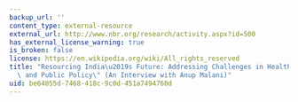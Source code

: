 ```yaml
---
backup_url: ''
content_type: external-resource
external_url: http://www.nbr.org/research/activity.aspx?id=500
has_external_license_warning: true
is_broken: false
license: https://en.wikipedia.org/wiki/All_rights_reserved
title: "Resourcing India\u2019s Future: Addressing Challenges in Healthcare, Innovation,\
  \ and Public Policy\" (An Interview with Anup Malani)"
uid: be64055d-7468-418c-9c0d-451a7494760d
---
```


